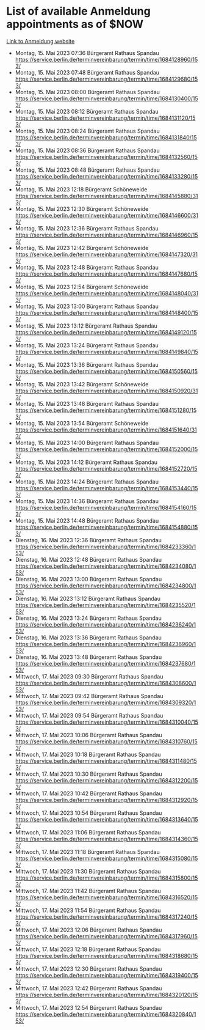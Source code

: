 # List of available Anmeldung appointments as of $NOW
[Link to Anmeldung website](https://service.berlin.de/terminvereinbarung/termin/tag.php?termin=1&anliegen[]=120686&dienstleisterlist=122210,122217,327316,122219,327312,122227,327314,122231,327346,122243,327348,122254,122252,329742,122260,329745,122262,329748,122271,327278,122273,327274,122277,327276,330436,122280,327294,122282,327290,122284,327292,122291,327270,122285,327266,122286,327264,122296,327268,150230,329760,122297,327286,122294,327284,122312,329763,122314,329775,122304,327330,122311,327334,122309,327332,317869,122281,327352,122279,329772,122283,122276,327324,122274,327326,122267,329766,122246,327318,122251,327320,122257,327322,122208,327298,122226,327300&herkunft=http%3A%2F%2Fservice.berlin.de%2Fdienstleistung%2F120686%2F)
- Montag, 15. Mai 2023 07:36 Bürgeramt Rathaus Spandau https://service.berlin.de/terminvereinbarung/termin/time/1684128960/153/
- Montag, 15. Mai 2023 07:48 Bürgeramt Rathaus Spandau https://service.berlin.de/terminvereinbarung/termin/time/1684129680/153/
- Montag, 15. Mai 2023 08:00 Bürgeramt Rathaus Spandau https://service.berlin.de/terminvereinbarung/termin/time/1684130400/153/
- Montag, 15. Mai 2023 08:12 Bürgeramt Rathaus Spandau https://service.berlin.de/terminvereinbarung/termin/time/1684131120/153/
- Montag, 15. Mai 2023 08:24 Bürgeramt Rathaus Spandau https://service.berlin.de/terminvereinbarung/termin/time/1684131840/153/
- Montag, 15. Mai 2023 08:36 Bürgeramt Rathaus Spandau https://service.berlin.de/terminvereinbarung/termin/time/1684132560/153/
- Montag, 15. Mai 2023 08:48 Bürgeramt Rathaus Spandau https://service.berlin.de/terminvereinbarung/termin/time/1684133280/153/
- Montag, 15. Mai 2023 12:18 Bürgeramt Schöneweide https://service.berlin.de/terminvereinbarung/termin/time/1684145880/313/
- Montag, 15. Mai 2023 12:30 Bürgeramt Schöneweide https://service.berlin.de/terminvereinbarung/termin/time/1684146600/313/
- Montag, 15. Mai 2023 12:36 Bürgeramt Rathaus Spandau https://service.berlin.de/terminvereinbarung/termin/time/1684146960/153/
- Montag, 15. Mai 2023 12:42 Bürgeramt Schöneweide https://service.berlin.de/terminvereinbarung/termin/time/1684147320/313/
- Montag, 15. Mai 2023 12:48 Bürgeramt Rathaus Spandau https://service.berlin.de/terminvereinbarung/termin/time/1684147680/153/
- Montag, 15. Mai 2023 12:54 Bürgeramt Schöneweide https://service.berlin.de/terminvereinbarung/termin/time/1684148040/313/
- Montag, 15. Mai 2023 13:00 Bürgeramt Rathaus Spandau https://service.berlin.de/terminvereinbarung/termin/time/1684148400/153/
- Montag, 15. Mai 2023 13:12 Bürgeramt Rathaus Spandau https://service.berlin.de/terminvereinbarung/termin/time/1684149120/153/
- Montag, 15. Mai 2023 13:24 Bürgeramt Rathaus Spandau https://service.berlin.de/terminvereinbarung/termin/time/1684149840/153/
- Montag, 15. Mai 2023 13:36 Bürgeramt Rathaus Spandau https://service.berlin.de/terminvereinbarung/termin/time/1684150560/153/
- Montag, 15. Mai 2023 13:42 Bürgeramt Schöneweide https://service.berlin.de/terminvereinbarung/termin/time/1684150920/313/
- Montag, 15. Mai 2023 13:48 Bürgeramt Rathaus Spandau https://service.berlin.de/terminvereinbarung/termin/time/1684151280/153/
- Montag, 15. Mai 2023 13:54 Bürgeramt Schöneweide https://service.berlin.de/terminvereinbarung/termin/time/1684151640/313/
- Montag, 15. Mai 2023 14:00 Bürgeramt Rathaus Spandau https://service.berlin.de/terminvereinbarung/termin/time/1684152000/153/
- Montag, 15. Mai 2023 14:12 Bürgeramt Rathaus Spandau https://service.berlin.de/terminvereinbarung/termin/time/1684152720/153/
- Montag, 15. Mai 2023 14:24 Bürgeramt Rathaus Spandau https://service.berlin.de/terminvereinbarung/termin/time/1684153440/153/
- Montag, 15. Mai 2023 14:36 Bürgeramt Rathaus Spandau https://service.berlin.de/terminvereinbarung/termin/time/1684154160/153/
- Montag, 15. Mai 2023 14:48 Bürgeramt Rathaus Spandau https://service.berlin.de/terminvereinbarung/termin/time/1684154880/153/
- Dienstag, 16. Mai 2023 12:36 Bürgeramt Rathaus Spandau https://service.berlin.de/terminvereinbarung/termin/time/1684233360/153/
- Dienstag, 16. Mai 2023 12:48 Bürgeramt Rathaus Spandau https://service.berlin.de/terminvereinbarung/termin/time/1684234080/153/
- Dienstag, 16. Mai 2023 13:00 Bürgeramt Rathaus Spandau https://service.berlin.de/terminvereinbarung/termin/time/1684234800/153/
- Dienstag, 16. Mai 2023 13:12 Bürgeramt Rathaus Spandau https://service.berlin.de/terminvereinbarung/termin/time/1684235520/153/
- Dienstag, 16. Mai 2023 13:24 Bürgeramt Rathaus Spandau https://service.berlin.de/terminvereinbarung/termin/time/1684236240/153/
- Dienstag, 16. Mai 2023 13:36 Bürgeramt Rathaus Spandau https://service.berlin.de/terminvereinbarung/termin/time/1684236960/153/
- Dienstag, 16. Mai 2023 13:48 Bürgeramt Rathaus Spandau https://service.berlin.de/terminvereinbarung/termin/time/1684237680/153/
- Mittwoch, 17. Mai 2023 09:30 Bürgeramt Rathaus Spandau https://service.berlin.de/terminvereinbarung/termin/time/1684308600/153/
- Mittwoch, 17. Mai 2023 09:42 Bürgeramt Rathaus Spandau https://service.berlin.de/terminvereinbarung/termin/time/1684309320/153/
- Mittwoch, 17. Mai 2023 09:54 Bürgeramt Rathaus Spandau https://service.berlin.de/terminvereinbarung/termin/time/1684310040/153/
- Mittwoch, 17. Mai 2023 10:06 Bürgeramt Rathaus Spandau https://service.berlin.de/terminvereinbarung/termin/time/1684310760/153/
- Mittwoch, 17. Mai 2023 10:18 Bürgeramt Rathaus Spandau https://service.berlin.de/terminvereinbarung/termin/time/1684311480/153/
- Mittwoch, 17. Mai 2023 10:30 Bürgeramt Rathaus Spandau https://service.berlin.de/terminvereinbarung/termin/time/1684312200/153/
- Mittwoch, 17. Mai 2023 10:42 Bürgeramt Rathaus Spandau https://service.berlin.de/terminvereinbarung/termin/time/1684312920/153/
- Mittwoch, 17. Mai 2023 10:54 Bürgeramt Rathaus Spandau https://service.berlin.de/terminvereinbarung/termin/time/1684313640/153/
- Mittwoch, 17. Mai 2023 11:06 Bürgeramt Rathaus Spandau https://service.berlin.de/terminvereinbarung/termin/time/1684314360/153/
- Mittwoch, 17. Mai 2023 11:18 Bürgeramt Rathaus Spandau https://service.berlin.de/terminvereinbarung/termin/time/1684315080/153/
- Mittwoch, 17. Mai 2023 11:30 Bürgeramt Rathaus Spandau https://service.berlin.de/terminvereinbarung/termin/time/1684315800/153/
- Mittwoch, 17. Mai 2023 11:42 Bürgeramt Rathaus Spandau https://service.berlin.de/terminvereinbarung/termin/time/1684316520/153/
- Mittwoch, 17. Mai 2023 11:54 Bürgeramt Rathaus Spandau https://service.berlin.de/terminvereinbarung/termin/time/1684317240/153/
- Mittwoch, 17. Mai 2023 12:06 Bürgeramt Rathaus Spandau https://service.berlin.de/terminvereinbarung/termin/time/1684317960/153/
- Mittwoch, 17. Mai 2023 12:18 Bürgeramt Rathaus Spandau https://service.berlin.de/terminvereinbarung/termin/time/1684318680/153/
- Mittwoch, 17. Mai 2023 12:30 Bürgeramt Rathaus Spandau https://service.berlin.de/terminvereinbarung/termin/time/1684319400/153/
- Mittwoch, 17. Mai 2023 12:42 Bürgeramt Rathaus Spandau https://service.berlin.de/terminvereinbarung/termin/time/1684320120/153/
- Mittwoch, 17. Mai 2023 12:54 Bürgeramt Rathaus Spandau https://service.berlin.de/terminvereinbarung/termin/time/1684320840/153/
